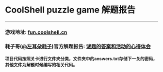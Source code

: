 # CoolShell puzzle game 解题报告

---

### 游戏地址: [fun.coolshell.cn](http://fun.coolshell.cn)

### 耗子哥([@左耳朵耗子](http://weibo.com/haoel))官方解题报告: [谜题的答案和活动的心得体会](http://coolshell.cn/articles/11847.html)

#### 项目代码按照关卡进行文件夹分类，文件夹中的answers.txt存储下一关的密码，其他文件为解题时候编写的相关代码。
